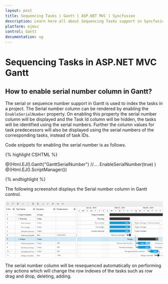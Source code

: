 ```yaml
---
layout: post
title: Sequencing Tasks | Gantt | ASP.NET MVC | Syncfusion
description: Learn here all about Sequencing Tasks support in Syncfusion ASP.NET MVC Gantt control, its elements and more.
platform: ejmvc
control: Gantt
documentation: ug
---
```


# Sequencing Tasks in ASP.NET MVC Gantt

## How to enable serial number column in Gantt?

The serial or sequence number support in Gantt is used to index the tasks in a project. The Serial number column can be rendered by enabling the `EnableSerialNumber` property. On enabling this property the serial number column will be displayed and the Task Id column will be hidden, the tasks will be identified using the serial numbers. Further the column values for task predecessors will also be displayed using the serial numbers of the corresponding tasks, instead of task IDs.

Code snippets for enabling the serial number is as follows.

{% highlight CSHTML %}

@(Html.EJ().Gantt("GanttSerialNumber")
     //...
    .EnableSerialNumber(true)
    )
@(Html.EJ().ScriptManager())

{% endhighlight %}

The following screenshot displays the Serial number column in Gantt control.

![ASP.NET MVC Gantt displaying the Serial Number Column](Serial-Number_images/Serial_img1.png)

The serial number column will be resequenced automatically on performing any actions which will change the row indexes of the tasks such as row drag and drop, deleting, adding.
